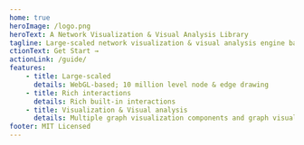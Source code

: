 ```yaml
---
home: true
heroImage: /logo.png
heroText: A Network Visualization & Visual Analysis Library
tagline: Large-scaled network visualization & visual analysis engine based on WebGL
ctionText: Get Start →
actionLink: /guide/
features:
    - title: Large-scaled
      details: WebGL-based; 10 million level node & edge drawing
    - title: Rich interactions
      details: Rich built-in interactions
    - title: Visualization & Visual analysis
      details: Multiple graph visualization components and graph visual analysis techniques
footer: MIT Licensed
---
```


<demo-table/>
